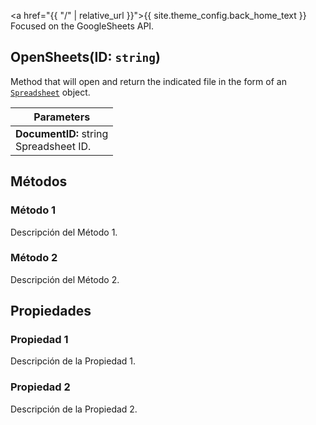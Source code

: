 <a href="{{ "/" | relative_url }}">{{ site.theme_config.back_home_text }}</a>
Focused on the GoogleSheets API.

## OpenSheets(ID: `string`)
Method that will open and return the indicated file in the form of an [`Spreadsheet`]() object.

|   Parameters  |
|   ----    |
|   **DocumentID:** string <br> Spreadsheet ID.  |

## Métodos

### Método 1
<div id="metodo1"></div>
Descripción del Método 1.

### Método 2
<div id="metodo2"></div>
Descripción del Método 2.

## Propiedades

### Propiedad 1
<div id="propiedad1"></div>
Descripción de la Propiedad 1.

### Propiedad 2
<div id="propiedad2"></div>
Descripción de la Propiedad 2.
